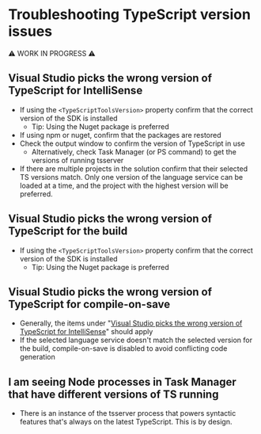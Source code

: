 # Troubleshooting TypeScript version issues

:warning: WORK IN PROGRESS :warning:

## Visual Studio picks the wrong version of TypeScript for IntelliSense

* If using the `<TypeScriptToolsVersion>` property confirm that the correct version of the SDK is installed
   * Tip: Using the Nuget package is preferred
* If using npm or nuget, confirm that the packages are restored
* Check the output window to confirm the version of TypeScript in use
  * Alternatively, check Task Manager (or PS command) to get the versions of running tsserver
* If there are multiple projects in the solution confirm that their selected TS versions match. Only one version of the language service can be loaded at a time, and the project with the highest version will be preferred.

## Visual Studio picks the wrong version of TypeScript for the build

* If using the `<TypeScriptToolsVersion>` property confirm that the correct version of the SDK is installed
   * Tip: Using the Nuget package is preferred
   
## Visual Studio picks the wrong version of TypeScript for compile-on-save

* Generally, the items under "[Visual Studio picks the wrong version of TypeScript for IntelliSense]()" should apply
* If the selected language service doesn't match the selected version for the build, compile-on-save is disabled to avoid conflicting code generation

## I am seeing Node processes in Task Manager that have different versions of TS running

* There is an instance of the tsserver process that powers syntactic features that's always on the latest TypeScript. This is by design.
